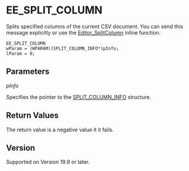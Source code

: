 # EE\_SPLIT\_COLUMN

Splits specified columns of the current CSV document. You can send this message explicitly or use the [Editor\_SplitColumn](../macro/editor_splitcolumn) inline function.

```
EE_SPLIT_COLUMN
wParam = (WPARAM)(SPLIT_COLUMN_INFO*)pInfo;
lParam = 0;
```

## Parameters

_pInfo_

Specifies the pointer to the [SPLIT\_COLUMN\_INFO](../structure/split_column_info) structure.

## Return Values

The return value is a negative value it it fails.

## Version

Supported on Version 19.9 or later.

